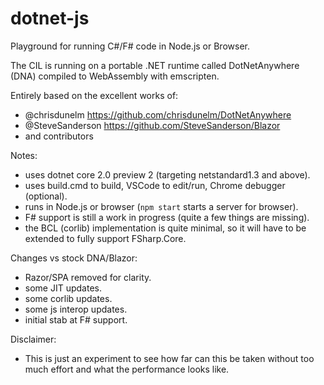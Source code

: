 # dotnet-js

Playground for running C#/F# code in Node.js or Browser.

The CIL is running on a portable .NET runtime called DotNetAnywhere (DNA) compiled to WebAssembly with emscripten.

Entirely based on the excellent works of:
- @chrisdunelm https://github.com/chrisdunelm/DotNetAnywhere
- @SteveSanderson https://github.com/SteveSanderson/Blazor
- and contributors

Notes:
- uses dotnet core 2.0 preview 2 (targeting netstandard1.3 and above).
- uses build.cmd to build, VSCode to edit/run, Chrome debugger (optional).
- runs in Node.js or browser (`npm start` starts a server for browser).
- F# support is still a work in progress (quite a few things are missing).
- the BCL (corlib) implementation is quite minimal, so it will have to be extended to fully support FSharp.Core.

Changes vs stock DNA/Blazor:
- Razor/SPA removed for clarity.
- some JIT updates.
- some corlib updates.
- some js interop updates.
- initial stab at F# support.

Disclaimer:
- This is just an experiment to see how far can this be taken without too much effort and what the performance looks like.
